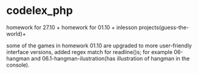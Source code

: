 # codelex_php
homework for 27.10 +
homework for 01.10 +
inlesson projects(guess-the-world)+

some of the games in homework 01.10 are upgraded to more user-friendly interface versions, added regex match for readline()s;
for example 06-hangman and 06.1-hangman-ilustration(has illustration of hangman in the console).
